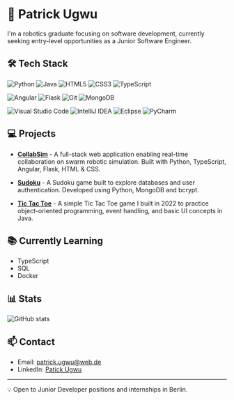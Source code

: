 # 👋 Patrick Ugwu 

I'm a robotics graduate focusing on software development, currently seeking entry-level opportunities as a Junior Software Engineer.

## 🛠️ Tech Stack
<!-- Badges from https://github.com/Ileriayo/markdown-badges -->

![Python](https://img.shields.io/badge/python-3670A0?style=for-the-badge&logo=python&logoColor=ffdd54)
![Java](https://img.shields.io/badge/java-%23ED8B00.svg?style=for-the-badge&logo=openjdk&logoColor=white)
![HTML5](https://img.shields.io/badge/html5-%23E34F26.svg?style=for-the-badge&logo=html5&logoColor=white)
![CSS3](https://img.shields.io/badge/css3-%231572B6.svg?style=for-the-badge&logo=css3&logoColor=white)
![TypeScript](https://img.shields.io/badge/typescript-%23007ACC.svg?style=for-the-badge&logo=typescript&logoColor=white)

![Angular](https://img.shields.io/badge/angular-%23DD0031.svg?style=for-the-badge&logo=angular&logoColor=white)
![Flask](https://img.shields.io/badge/flask-%23000.svg?style=for-the-badge&logo=flask&logoColor=white)
![Git](https://img.shields.io/badge/git-%23F05033.svg?style=for-the-badge&logo=git&logoColor=white)
![MongoDB](https://img.shields.io/badge/MongoDB-%234ea94b.svg?style=for-the-badge&logo=mongodb&logoColor=white)

![Visual Studio Code](https://img.shields.io/badge/Visual%20Studio%20Code-0078d7.svg?style=for-the-badge&logo=visual-studio-code&logoColor=white)
![IntelliJ IDEA](https://img.shields.io/badge/IntelliJIDEA-000000.svg?style=for-the-badge&logo=intellij-idea&logoColor=white)
![Eclipse](https://img.shields.io/badge/Eclipse-FE7A16.svg?style=for-the-badge&logo=Eclipse&logoColor=white)
![PyCharm](https://img.shields.io/badge/pycharm-143?style=for-the-badge&logo=pycharm&logoColor=black&color=black&labelColor=green)

<!-- B/W Version
![Python](https://img.shields.io/badge/python-3670A0?style=for-the-badge&logo=python&color=white&logoColor=black&labelColor=white)
![Java](https://img.shields.io/badge/java-%23ED8B00.svg?style=for-the-badge&logo=openjdk&color=white&logoColor=black&labelColor=white)
![HTML5](https://img.shields.io/badge/html5-%23E34F26.svg?style=for-the-badge&logo=html5&color=white&logoColor=black&labelColor=white)
![CSS3](https://img.shields.io/badge/css3-%231572B6.svg?style=for-the-badge&logo=css3&color=white&logoColor=black&labelColor=white)
![TypeScript](https://img.shields.io/badge/typescript-%23007ACC.svg?style=for-the-badge&logo=typescript&color=white&logoColor=black&labelColor=white)

![Angular](https://img.shields.io/badge/angular-%23DD0031.svg?style=for-the-badge&logo=angular&color=white&logoColor=black&labelColor=white)
![Flask](https://img.shields.io/badge/flask-%23000.svg?style=for-the-badge&logo=flask&color=white&logoColor=black&labelColor=white)
![Git](https://img.shields.io/badge/git-%23F05033.svg?style=for-the-badge&logo=git&color=white&logoColor=black&labelColor=white)
![MongoDB](https://img.shields.io/badge/MongoDB-%234ea94b.svg?style=for-the-badge&logo=mongodb&color=white&logoColor=black&labelColor=white)

![Visual Studio Code](https://img.shields.io/badge/Visual%20Studio%20Code-0078d7.svg?style=for-the-badge&logo=visual-studio-code&color=white&logoColor=black&labelColor=white)
![IntelliJ IDEA](https://img.shields.io/badge/IntelliJIDEA-000000.svg?style=for-the-badge&logo=intellij-idea&color=white&logoColor=black&labelColor=white)
![Eclipse](https://img.shields.io/badge/Eclipse-FE7A16.svg?style=for-the-badge&logo=Eclipse&color=white&logoColor=black&labelColor=white)
![PyCharm](https://img.shields.io/badge/pycharm-143?style=for-the-badge&logo=pycharm&color=white&logoColor=black&labelColor=white)
-->

## 💻 Projects
- **[CollabSim](https://github.com/PatrickUgwu/Bachelorarbeit)** - A full-stack web application enabling real-time collaboration on swarm robotic simulation. Built with Python, TypeScript, Angular, Flask, HTML & CSS.
  
- **[Sudoku](https://github.com/PatrickUgwu/sudoku)** - A Sudoku game built to explore databases and user authentication. Developed using Python, MongoDB and bcrypt.

- **[Tic Tac Toe](https://github.com/PatrickUgwu/tic-tac-toe)** - A simple Tic Tac Toe game I built in 2022 to practice object-oriented programming, event handling, and basic UI concepts in Java.

## 📚 Currently Learning
- TypeScript
- SQL
- Docker

## 📊 Stats

![GitHub stats](https://github-readme-stats.vercel.app/api?username=PatrickUgwu&show_icons=true&theme=gruvbox)

## 📫 Contact
- Email: patrick.ugwu@web.de
- LinkedIn: [Patick Ugwu](https://www.linkedin.com/in/patrick-ugwu-25a102334/)

---
💡 Open to Junior Developer positions and internships in Berlin.




<!--
**PatrickUgwu/PatrickUgwu** is a ✨ _special_ ✨ repository because its `README.md` (this file) appears on your GitHub profile.

Here are some ideas to get you started:

- 🔭 I’m currently working on ...
- 🌱 I’m currently learning ...
- 👯 I’m looking to collaborate on ...
- 🤔 I’m looking for help with ...
- 💬 Ask me about ...
- 📫 How to reach me: ...
- 😄 Pronouns: ...
- ⚡ Fun fact: ...
-->
